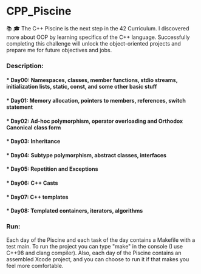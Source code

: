 # CPP_Piscine
📚 🎓 The C++ Piscine is the next step in the 42 Curriculum. I discovered more about OOP by learning specifics of the C++ language. Successfully completing this challenge will unlock the object-oriented projects and prepare me for future objectives and jobs.

### Description:
#### * Day00: Namespaces, classes, member functions, stdio streams, initialization lists, static, const, and some other basic stuff
#### * Day01: Memory allocation, pointers to members, references, switch statement
#### * Day02: Ad-hoc polymorphism, operator overloading and Orthodox Canonical class form
#### * Day03: Inheritance
#### * Day04: Subtype polymorphism, abstract classes, interfaces
#### * Day05: Repetition and Exceptions
#### * Day06: C++ Casts
#### * Day07: C++ templates
#### * Day08: Templated containers, iterators, algorithms

### Run:
Each day of the Piscine and each task of the day contains a Makefile with a test main. To run the project you can type "make" in the console (I use C++98 and clang compiler). Also, each day of the Piscine contains an assembled Xcode project, and you can choose to run it if that makes you feel more comfortable.
